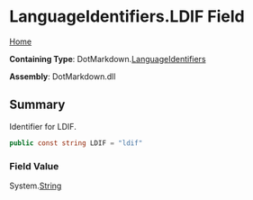 <a name="_top"></a>

# LanguageIdentifiers\.LDIF Field

[Home](../../../README.md#_top)

**Containing Type**: DotMarkdown\.[LanguageIdentifiers](../README.md#_top)

**Assembly**: DotMarkdown\.dll

## Summary

Identifier for LDIF\.

```csharp
public const string LDIF = "ldif"
```

### Field Value

System\.[String](https://docs.microsoft.com/en-us/dotnet/api/system.string)